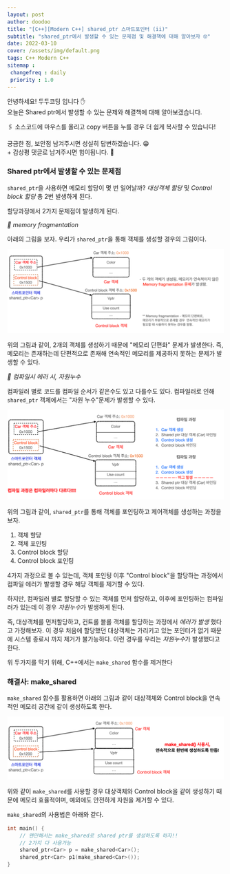 ```yaml
---
layout: post
author: doodoo
title: "[C++][Modern C++] shared_ptr 스마트포인터 (ii)"
subtitle: "shared_ptr에서 발생할 수 있는 문제점 및 해결책에 대해 알아보자 🤓"
date: 2022-03-10
cover: /assets/img/default.png
tags: C++ Modern C++
sitemap :
 changefreq : daily
 priority : 1.0
---
```

안녕하세요! <span class="doodoo">두두코딩</span> 입니다 ✋ <br>
오늘은 Shared ptr에서 발생할 수 있는 문제와 해결책에 대해 알아보겠습니다.

🖇 소스코드에 마우스를 올리고 <span class="tip">copy</span> 버튼을 누를 경우 더 쉽게 복사할 수 있습니다! 

궁금한 점, 보안점 남겨주시면 성실히 답변하겠습니다. 😁 <br>
\+ 감상평 댓글로 남겨주시면 힘이됩니다. 🙇

### Shared ptr에서 발생할 수 있는 문제점
`shared_ptr`을 사용하면 메모리 할당이 몇 번 일어날까? *대상객체 할당* 및
*Control block 할당* 총 2번 발생하게 된다.

할당과정에서 2가지 문제점이 발생하게 된다.

*🌱 memory fragmentation*

아래의 그림을 보자. 우리가 `shared_ptr`을 통해 객체를 생성할 경우의 그림이다.

![sptr3](/assets/img/sptr3.png)

위의 그림과 같이, 2개의 객체를 생성하기 때문에 "메모리 단편화" 문제가 발생한다.
즉, 메모리는 존재하는데 단편적으로 존재해 연속적인 메모리를 제공하지 못하는
문제가 발생할 수 있다.


*🌱 컴파일시 에러 시, 자원누수*

컴파일러 별로 코드를 컴파일 순서가 같은수도 있고 다를수도 있다. 컴파일러로 인해
`shared_ptr` 객체에서는 "자원 누수"문제가 발생할 수 있다.

![sptr4](/assets/img/sptr4.png)

위의 그림과 같이, `shared_ptr`를 통해 객체를 포인팅하고 제어객체를 생성하는
과정을 보자.

1. 객체 할당
2. 객체 포인팅
3. Control block 할당
4. Control block 포인팅

4가지 과정으로 볼 수 있는데, 객체 포인팅 이후 "Control block"을 할당하는 과정에서
컴파일 에러가 발생할 경우 해당 객체를 제거할 수 있다.

하지만, 컴파일러 별로 할당할 수 있는 객체를 먼저 할당하고, 이후에 포인팅하는
컴파일러가 있는데 이 경우 *자원누수*가 발생하게 된다.

즉, 대상객체를 먼저할당하고, 컨트롤 블롤 객체를 할당하는 과정에서 *에러가 발생*
했다고 가정해보자. 이 경우 처음에 할당했던 대상객체는 가리키고 있는 포인터가
없기 때문에 시스템 종료시 까지 제거가 불가능하다. 이런 경우를 우리는 *자원누수*가 발생했다고 한다.

위 두가지를 막기 위해, C++에서는 `make_shared` 함수를 제거한다

### 해결사: make_shared
`make_shared` 함수를 활용하면 아래의 그림과 같이 대상객체와 Control block을
연속적인 메모리 공간에 같이 생성하도록 한다.

![sptr5](/assets/img/sptr5.png)

위와 같이 `make_shared`를 사용할 경우 대상객체와 Control block을 같이 생성하기
때문에 메모리 효율적이며, 예외에도 안전하게 자원을 제거할 수 있다.

`make_shared`의 사용법은 아래와 같다.

```cpp
int main() {
	// 왠만해서는 make_shared로 shared ptr를 생성하도록 하자!!
	// 2가지 다 사용가능
	shared_ptr<Car> p = make_shared<Car>();
	shared_ptr<Car> p1(make_shared<Car>());
}
```
